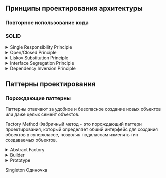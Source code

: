 
## Принципы проектирования архитектуры

### Повторное использование кода

###

### SOLID

<details>
<summary>
  Single Responsibility Principle
</summary>

**Принцип единственной ответственности** -
`класс должен быть ответственным только за одну конкретную функцию или задачу.`

Если класс решает много задач, то получается много связанного кода, что влечет плохую читабельность. Так же приходится изменять его каждый раз, когда одна из частей класса ломается. При этом есть риск сломать остальные части класса.

В классе `User` используется метод для сохранения в базу данных. При изменении работы с базами данных этот класс тоже будет изменен.

```plantuml
class User {
  - name
  - email
  + GetName()
  + GetEmail()
  + SaveToDatabase()
}
```

Решение: для базы данных создадим отдельный класс и пернесем сохранения пользователя в него.

```plantuml
class User {
  - name
  - email
  + GetName()
  + GetEmail()
}

class DataBase {
  ...
  + SaveToDatabase(User)
}

DataBase .> User
```

</details>

<details>
<summary>
  Open/Closed Principle
</summary>

**Принцип открытости/закрытости** -
`Расширяйте классы, но не изменяйте их первоначальный код`

**Открытый** - класс доступный для расширения. Есть возможность расширить набор его операций или добавить к нему новые поля, создав собсвенный подкласс.

**Закрытый** - класс с окончательно определенным интерфейсов, он не будет изменяться в будещем и готов для использования другими классами.

Если класс был окончательно написан и протестирован, в дальнейшем изменять его не желательно и если требуется расширение, то делать это только за счет добавления подклассов, не изменяя код родительского класса.

**Проблема:** Рассмотрим класс для обработки заказов, который содержит метод `GetShippingCost()`, рассчитывающий стоимость доставки. В текущей реализации при добавлении нового способа доставки приходится модифицировать этот метод, что нарушает принцип открытости/закрытости.

```plantuml
class Order {
  - shipping
  + GetTotal()
  + GetShippingCost()
}

note right of Order::GetShippingCost()
  if (shipping == "ground") {
    return 10; // 10 $
  }
  if (shipping == "air") {
    return 20; // 20 $
  }
end note

```

**Решение:** Вместо одного метода, который работает со всеми способами доставки, создадим отдельные классы `Ground` и `Air`, реализующие общий интерфейс доставки. Каждый класс будет самостоятельно рассчитывать стоимость доставки для своего способа. В классе `Order` мы будем вызывать методы этих классов доставки через общий интерфейс. Таким образом, при добавлении нового способа доставки в будущем достаточно будет создать соответствующий класс, реализующий этот интерфейс, без необходимости изменять существующие методы в классе `Order`.

```plantuml
class Order {
  - shipping: Shipping
  + GetTotal()
  + GetShippingCost()
}

interface Shipping {
  + GetCost()
}

class Ground {
  ...
  + GetCost()
}

class Air {
  ...
  + GetCost()
}

Order o-> Shipping
Shipping <|.. Air
Shipping <|.. Ground

note left of Order::GetShippingCost()
  return shipping.GetCost();
end note

note right of Air::GetCost()
  подсчитывает цену для заказов
end note

```


</details>

<details>
<summary>
  Liskov Substitution Principle
</summary>

**Принцип подстановки Лисков** -
`Подклассы должны дополнять, а не заменять функционал базового класса`.

Требования к переопределенным в подклассах методам:
<details>
<summary>
  Т1
</summary>

Типы параметров метода подкласса должны `совпадать` или быть более `абстрактными`, чем типы параметров базового метода.

**Пример:**
- Базовый класс содержит метод `AssignDriver(CarDriver d)`, который позволяет назначать водителей для автомобилей. Клиентский код всегда передает в метод водителя машины.
- **Хорошо:** Мы создали подкласс и переопределили метод назначения для любого водителя: `AssignDriver(Driver d)`. При передаче клиентским кодом водителя автомобиля новый метод сможет его назначить, ведь он умеет работать со всеми типами водителей.
- **Плохо:** Мы создали подкласс и переопределили метод только для гоночных водителей: `AssignDriver(RaceCarDriver d)`. Клиентский код все так же подаст обычного водителя. Но метод умеет работать только с гоночными водителями, и клиентский код сломается.

</details>

<details>
<summary>
  Т2
</summary>

Тип возвращаемого значения метода подкласса должен `совпадать` или быть `подтипом` возвращаемого значения базового метода.

Здесь все так же как и в первом требовании, но наоборот.

- **Базовый метод:** `GetUser(): User`. Клиентский код ожидает на выходе объект пользователя с базовыми полями _like_ и _email_.

- **Хорошо:** Метод подкласса: `GetUser(): AdminUser`. Клиентский код получит администратора, который является пользователем, но с дополнительными правами. Всё будет работать корректно.

- **Плохо:** Метод подкласса: `GetUser(): Object`. Клиентский код сломается, так как получит непонятный объект (возможно, строку или число), у которого нет полей _like_ и _email_, необходимых для работы.

</details>

<details>
<summary>
  Т3
</summary>

Метод подкласса не должен выбрасывать исключения, которые не свойственны базовому методу.

При переопределении метода нельзя выбрасывать новые типы исключений, которых нет в базовом методе. Клиентский код уже настроен на обработку конкретных исключений базового класса. Если подкласс добавит новое исключение, оно может не перехватиться и "уронить" клиентскую программу.

</details>

<details>
<summary>
  Т4
</summary>

Метод подкласса не должен ужесточать `пред-условие`.

Например, если базовый метод принимает любые целые числа, то подкласс не может ограничить работу только положительными значениями. Это нарушит ожидания клиентского кода.

</details>

<details>
<summary>
  Т5
</summary>

Метод подкласса не должен ослаблять `пост-условие`.

Если базовый метод гарантирует закрытие файлов после выполнения, то подкласс не может нарушать это обязательство, оставляя файлы открытыми. Клиентский код полагается на поведение базового класса и может некорректно завершить работу с висящими файловыми дескрипторами.

</details>

<details>
<summary>
  Т6
</summary>

Инварианты класса должны остаться без изменений.

**Инвариант** — это внутреннее правило объекта, которое никогда не нарушается. Например:

- У класса **Прямоугольник**: `ширина > 0 и высота > 0`
- У класса **Пользователь**: `email содержит "@"`
- У класса **КорзинаПокупок**: `общая_сумма >= 0`

Если базовый класс гарантирует, что у него `баланс >= 0`, то наследник не может разрешить отрицательный баланс. Все "правила жизни" объекта должны сохраняться.

</details>

<details>
<summary>
  Т7
</summary>

Подкласс не должен изменять значения приватных полей базового класса.

Это возможно в языке программирования Python, где нет четкой защиты полей.

</details>

</details>

<details>
<summary>
  Interface Segregation Principle
</summary>

Принцип разделения интерфейса -
`Клиенты не должны зависеть от методов, которые они не используют.`

"Толстые" интерфейсы необходимо разделять на более мелкие и специализированные, решающие конкретную задачу.

**Пример:**

Данным двум классам приходится реализовывать методы не относящиеся к их задачам. Для программиста нужны только методы для написания и тестирования кода, а для повара только метод готовки.

```plantuml
interface Worker {
  + Code()
  + Test()
  + Cooking()
}

class Programmer {
  + <color:green>Code()</color>
  + <color:green>Test()</color>
  + <color:red>Cooking()</color>
}

class Cook {
  + <color:red>Code()</color>
  + <color:red>Test()</color>
  + <color:green>Cooking()</color>
}

Worker <|.. Programmer
Worker <|.. Cook
```

Решение: разделим интерфейс `Worker` на тонкие `Coder`, `Tester` и `Chef`. Теперь классам не придется реализовывать лишние методы.

```plantuml
interface Coder {
  + Code()
}

interface Tester {
  + Test()
}

interface Chef {
  + Cooking()
}

class Programmer {
  + Code()
  + Test()
}

class Cook {
  + Cooking()
}

Coder <|.. Programmer
Tester <|.. Programmer
Chef <|.. Cook
```

</details>

<details>
<summary>
  Dependency Inversion Principle
</summary>

Принцип инверсии зависимостей -
`Классы верхних уровней не должны зависеть от классов нижних уровней. Оба должны зависеть от абстракций. Абстракции не должны зависеть от деталей. Детали должны зависеть от абстракций.`

Классы `нижнего уровня` — это исполнители: они выполняют конкретные поручения(сохранить данные, прочитать данные и т.д.), в то время как классы `верхнего уровня` — управленцы, которые координируют работу и реализуют бизнес-процессы.

Как реализовать принцип:

1. Определите интерфейс с операциями, которые бизнес-логика требует от низкоуровневых компонентов
2. Сделайте бизнес-логику зависимой от этого интерфейса, а не от конкретных реализаций — это создаёт гибкую связь
3. Обеспечьте соответствие низкоуровневых классов созданному интерфейсу — теперь они зависят от контракта, определённого бизнес-логикой

**Пример:**

Есть рабочий, который умеет работать только с одним конкретным станком. Если станок сломался и нужно поставить новый - рабочий не сможет с ним работать, потому что новый станок работает по-другому.

```plantuml
class Worker {
  + Work()
}

class OldMachine {
  + StartOldWay()
}

Worker -> OldMachine : умеет работать только так
```

Решение: создадим универсальный пульт управления. Теперь рабочий учится работать с пультом, а не со станком. Любой станок можно подключить к этому пульту.

```plantuml
class Worker {
  + Work()
}

interface Controller {
  + Start()
  + Stop()
}

class UniversalController implements Controller {
  + Start()
  + Stop()
}

class OldMachine {
  + StartOldWay()
}

class NewMachine {
  + StartNewWay()
}

Worker -> Controller
UniversalController --> OldMachine
UniversalController --> NewMachine
```

</details>

## Паттерны проектирования

### Порождающие паттерны

Паттерны отвечают за удобное и безопасное создание новых объектов или даже целых семейт объектов.

Factory Method
Фабричный метод - это порождающий паттерн проектирования, который определяет общий интерфейс для создания объектов в суперклассе, позволяя подклассам изменять тип создаваемых объектов.

</details>

<details>
<summary>
  Abstract Factory
</summary>

Абстрактная фабрика - это порождающий паттерн проектирования, который позволяет создавать семейства связных объектов, не привязываясь к конкретным классам создаваемых объектов.

<details>
<summary>
  Проблема
</summary>

Представим, что мы пишем магазин автомобилей. Магазин занимается продажей семейства седанов, внедорожников, спорткаров от разных производителей: Toyota, BMW.

На ранних этапах наш код создания автомобилей будет выглядить вот так:

```cpp
Car* CreateSedan(string brand) {
  if (brand == "Toyota") {
    return new ToyotaSedan();
  } else if (brand == "BMW") {
    return new BMWSedan();
  }
}

Car* CreateSUV(string brand) {
  if (brand == "Toyota") {
    return new ToyotaSUV();
  } else if (brand == "BMW") {
    return new BMWSUV();
  }
}

Car* CreateSportsCar(string brand) {
  if (brand == "Toyota") {
    return new ToyotaSportsCar();
  } else if (brand == "BMW") {
    return new BMWSportsCar();
  }
}
```

**Какие проблемы возникают?**

1. Клиент заказывает автомобили `BMW`, но получает Седан(BMW 5 Series), Внедорожник(Toypta RAV4), Спорткар(BMW M8). Клиент растроится. А ошибка произошла во время создания автомобилей:

```cpp
Car* sedan = CreateSedan("BMW");      // BMW 5 Series
Car* suv = CreateSUV("Toyota");       // Toypta RAV4 - ОШИБКА!
Car* sports = CreateSportsCar("BMW"); // BMW M8
```

2. Если мы захотим расширить парк машин, то придется изменять существующий код создания авто.
3. Дублирование кода.

</details>

<details>
<summary>
  Решение
</summary>

Для начала паттерн предлагает выделить общие интерфейсы для отдельных продуктов семейсв. Так каждое семейство автомобилей получат общий интерфейс `Седан`, `Внедорожник`, `Спорткар`. Например:

```plantuml
interface SUV {
  + Drive()
  + OffRoad()
}

class ToyotaSUV implements SUV{
  ...
  + Drive()
  + OffRoad()
}

class BMWSUV implements SUV{
  ...
  + Drive()
  + OffRoad()
}
```

Далее необходимо создать **абстракную фабрику**. Это общий интерфейс, который будет содержать методы создания всех автомобилей семейства: `CrateSedan()`, `CreateSUV()`, `CreateSportCar()`.

```plantuml
interface CarFactory {
  + CrateSedan()
  + CreateSUV()
  + CreateSportCar()
}
```

Для каждого бренда семейства мы должны создать свою собственную фабрику, реализуя абстрактный интерфейс.

```plantuml
interface CarFactory {
  + CrateSedan(): Sedan
  + CreateSUV(): SUV
  + CreateSportCar(): SportCar
}

class BMWFactory implements CarFactory {
  ...
  + CrateSedan(): Sedan
  + CreateSUV(): SUV
  + CreateSportCar(): SportCar
}

class ToyotaFactory implements CarFactory {
  ...
  + CrateSedan(): Sedan
  + CreateSUV(): SUV
  + CreateSportCar(): SportCar
}
```

Клиентский код работает только через общие интерфейсы:

- Клиент использует `CarFactory`, не зная конкретной фабрики
- Клиент использует `Sedan`/`SUV`/`SportsCar`, не зная конкретных моделей
- Не важно, какая фабрика - Toyota или BMW
- Важно, что все автомобили совместимы и одного бренда

**Пример:**

```cpp
// Клиенту безразлично, какая фабрика
void ClientCode(CarFactory& factory) { // Любая фабрика: Toyota или BMW
  // Фабрика сама "знает" какие модели создавать
  Sedan* sedan = factory.CreateSedan();     // Toyota Camry или BMW 5 Series
  SUV* suv = factory.CreateSUV();           // Toyota RAV4 или BMW X5
}
```

Можно легко заменять фабрики, не меняя клиентский код. Все созданные автомобили гарантированно совместимы друг с другом.

**Замечание:** фабрика создается отдельно - обычно через конфигурацию или системные настройки.

</details>

**Общая диаграмма паттерна:**

```plantuml
@startuml

interface AbstractFactory {
  + CreateProductA(): AbstractProductA
  + CreateProductB(): AbstractProductB
}

interface AbstractProductA {
  + OperationA()
}

interface AbstractProductB {
  + OperationB()
}

class ConcreteFactory1 implements AbstractFactory {
  + CreateProductA(): AbstractProductA
  + CreateProductB(): AbstractProductB
}

class ConcreteFactory2 implements AbstractFactory {
  + CreateProductA(): AbstractProductA
  + CreateProductB(): AbstractProductB
}

class ProductA1 {
  + OperationA()
}

class ProductB1 {
  + OperationB()
}

class ProductA2{
  + OperationA()
}

class ProductB2 {
  + OperationB()
}

ProductB2 ..|> AbstractProductB
ProductA2 ...|> AbstractProductA


ProductB1 ..|> AbstractProductB
ProductA1 ...|> AbstractProductA


ConcreteFactory1 --> ProductA1
ConcreteFactory1 --> ProductB1

ConcreteFactory2 --> ProductB2
ConcreteFactory2 --> ProductA2


class Client {
  - factory: AbstractFactory
  + Client(factory)
  + operate()
}

Client --> AbstractFactory
@enduml
```

</details>

<details>
<summary>
  Builder
</summary>

Строитель - это порождающий паттерн проектирования, который позволяет создавать сложные объекты пошагово. Строитель дает возможность использовать один и тот же код строительства для получения разных представлений объектов.

<details>
<summary>
  Проблема
</summary>

Представим, что мы хотим создать автомобиль. Но автомобиль — это сложный объект, который может иметь множество различных конфигураций:

- Разные типы двигателей (бензиновый, дизельный, электрический)
- Разные варианты трансмиссии (автоматическая, механическая, робот)
- Разное количество мест (2, 5, 7)
- Разные опции (кондиционер, GPS, кожаные сиденья)
- Разные цвета кузова

Если мы попытаемся создать конструктор для такого объекта, он будет иметь десятки параметров, большинство из которых будут необязательными. Это приведет к:

1. **Очень длинным конструкторам** с множеством параметров
2. **Сложности чтения кода** — непонятно, что означает каждый параметр
3. **Ошибкам при создании** — легко перепутать порядок параметров

```cpp
// Пример огромного конструктора
Car car("V6", 5, true, false, true, "automatic", "red", true, false, true, "leather");
```

</details>

<details>
<summary>
  Решение
</summary>

Паттерн Строитель предлагает вынести конструирование объекта за пределы его собственного класса, поручив это дело отдельным объектам, называемыми строителями.

Мы должны разбить процесс создания объекта на отдельные шаги, поочередно вызывая методы для каждого шага. Например: `SetEngine()`, `SetSeats(count)`, `SetColor()` и т.д.

```mermaid
classDiagram
  class CarBuilder {
    + SetEngine()
    + SetTransmission()
    + SetSeats()
    + SetColor()
    + SetGPS()
    + SetSunroof()
    + SetWheels()
    + SetAirConditioning()
    + GetResult() Car
  }
```

Один и тот же процесс сборки автомобиля выполняется по-разному для каждого типа: седан, внедорожник, спорткар. Используя разных строителей в одном и том же процессе сборки, можно получать на выходе различные автомобили.

Например, строитель седана установит экономичный двигатель и комфортные сиденья, строитель внедорожника — мощный мотор и полный привод, а строитель спорткара — мощный двигатель и спортивные сиденья.

Каждый такой строитель будет реализовывать общий интерфейс, а код, который будет вызывать шаги строительства, должен работать со ними через этот интерфейс, чтобы строителей можно было легко взаимозаменять.

```mermaid
%%{init: {'theme': 'dark'}}%%
classDiagram
  class CarBuilder {
    <<interface>>
    + SetEngine()
    + SetTransmission()
    + SetSeats()
    + SetColor()
    + SetGPS()
    + SetAirConditioning()
    + SetSunroof()
    + SetGPS()
  }

  class SedanBuilder {
    + SetEngine()
    + SetTransmission()
    + SetSeats()
    + SetColor()
    + SetGPS()
    + SetAirConditioning()
    + SetSunroof()
    + GetResult() Car
  }

  class SUVBuilder {
    + SetEngine()
    + SetTransmission()
    + SetSeats()
    + SetColor()
    + SetGPS()
    + SetAirConditioning()
    + SetSunroof()
    + GetResult() Car
  }

  class SportsCarBuilder {
    + SetEngine()
    + SetTransmission()
    + SetSeats()
    + SetColor()
    + SetGPS()
    + SetAirConditioning()
    + SetSunroof()
    + GetResult() Car
  }

  CarBuilder <|.. SedanBuilder
  CarBuilder <|.. SUVBuilder
  CarBuilder <|.. SportsCarBuilder
```

Заметим, что классы-строители имеют метод `GetResult()`, который возвращает готовый автомобиль. Этот метод должен вызываться после выполнения всех шагов настройки и служит для получения финального результата.

**Директор**
Мы можем создать отдельный класс с вызовом методов строителей. Он сам будет задавать порядок строительства. Этот класс будет называться `Директор`. Данный класс особо полезен когда у нас есть несколько способой конструкирования объектов.

Например, в случае автомобилей директор может определять различные комплектации:

- **BasePackage** — базовая комплектация (только двигатель, трансмиссия и сиденья)
- **ComfortPackage** — комфортная комплектация (добавляется GPS и кондиционер)
- **PremiumPackage** — премиальная комплектация (все опции, включая люк)

Директор не обязателен в реализации паттерна Строитель, можно обойтись и без него, но он позволяет полностью скрыть от клиентского кода процесс конструирования объектов.

```mermaid
%%{init: {'theme': 'dark'}}%%
classDiagram
  class CarDirector {
    + ConstructBasePackage(CarBuilder) Car
    + ConstructComfortPackage(CarBuilder) Car
    + ConstructPremiumPackage(CarBuilder) Car
  }
```

Клиент получает понятный и чистый интерфейс, через который может легко менять тип автомобиля и комплектацию, не разбираясь в сложностях процесса сборки.

```cpp
CarDirector director;

SedanBuilder sedan_builder;
SUVBuilder suv_builder;
SportsCarBuilder sportscar_builder;

Car* basic_sedan = director.ConstructBasePackage(sedasedan_buildernBuilder);
Car* comfort_suv = director.ConstructComfortPackage(suv_builder);
Car* premium_sports = director.ConstructPremiumPackage(sportscar_builder);
```

</details>

**Общая диаграмма паттерна:**

```mermaid
%%{init: {'theme': 'dark'}}%%
classDiagram

class Client {
  <Client>
}

class Director {
  + ConstructMinimalViableProduct(builder: Builder) Product
  + ConstructFullFeaturedProduct(builder: Builder) Product
}

class Builder {
  <<interface>>
  + BuildPartA()
  + BuildPartB()
  + GetResult() Product
}

class ConcreteBuilder1 {
  - product: Product1
  + BuildPartA()
  + BuildPartB()
  + GetResult() Product1
}

class ConcreteBuilder2 {
  - product: Product2
  + BuildPartA()
  + BuildPartB()
  + GetResult() Product2
}

class Product1 {
  + operation()
}

class Product2 {
  + operation()
}


Builder <|.. ConcreteBuilder1
Builder <|.. ConcreteBuilder2

Client ..> ConcreteBuilder1
Client --> Director

Director --> Builder

ConcreteBuilder1 --> Product1
ConcreteBuilder2 --> Product2
```

</details>

<details>
<summary>
  Prototype
</summary>

Прототип - это порождающий паттерн проектирования, который позволяет создавать копии объектов, не вдаваясь в детали реализации.

<details>
<summary>
  Проблема
</summary>

Представьте, что у нас есть автомобиль, который нужно скопировать. Казалось бы, что может быть проще — создать новый автомобиль такой же модели и скопировать все его характеристики.

```mermaid
%%{init: {'theme': 'dark'}}%%
classDiagram
class Car {
  - engine_serial_number: string
  - fuel_level: float
  - owner_history: string[]
  + Drive(distance: float) void
}

class Sedan {
  ...
  - trunk_capacity: float
}

class SUV {
  ...
  - offroad_mode: bool
}

Car <|-- Sedan
Car <|-- SUV
```

Функция создания клона машины, копируя каждое его поле:

```pseudocode
function СloneCar(original_сar) {
  // Приходится проверять конкретный тип авто
  if (original_car is Sedan) {
    new_сar = new Car()
  }
  else if (original_car is SUV) {
    new_сar = new Car()
  }

  // Попытка скопировать приватные поля
  new_сar.engine_serial_number = original_сar.engine_serial_number
  new_сar.fuel_level = original_сar.fuel_level

  // Копирование в зависимости от типа автомобиля
  if (original_car is Sedan) {
    new_car.trunk_capacity = original_car.trunk_capacity
  }
  else if (original_car is SUV) {
    new_car.offroad_mode = original_car.offroad_mode
  }

  return new_сar
}
```

Возникают несколько проблем в этом коде:

1. **Нарушение инкапсуляции**
У автомобиля есть множество внутренних характеристик, которые скрыты от внешнего мира. Мы не можем просто обратиться к серийному номеру двигателя engine_serial_number или текущему уровню топлива fuel_level — эти данные являются приватными и недоступны для прямого копирования извне.

2. **Зависимость от конкретных классов**
Наша функция копирования должна точно знать, с каким типом автомобиля она работает — является ли это седаном Sedan или внедорожником SUV. Мы не можем работать с автомобилями через общий интерфейс, а должны знать каждый конкретный класс и все его специфичные поля. Это создает жесткую связь между кодом копирования и конкретными реализациями автомобилей.

</details>

<details>
<summary>
  Решение
</summary>

Паттерн Прототип перекладывает задачу копирования на сами копируемые объекты. Вместо того чтобы пытаться скопировать автомобиль извне, мы предоставляем каждому автомобилю свою возможность создавать свою собственную копию.

Это решает проблему инкапсуляции — поскольку метод копирования находится внутри класса автомобиля, он имеет полный доступ ко всем приватным полям, включая серийный номер двигателя и уровень топлива. Объект может скопировать своё внутреннее состояние, не раскрывая его внешнему миру.

Одновременно решается и проблема зависимости от конкретных классов. Мы вводим общий интерфейс, который объявляет метод клонирования(обычно это метод `Clone()`). Теперь клиентскому коду не нужно знать конкретный тип автомобиля — достаточно того, что он поддерживает операцию клонирования. Мы можем работать с любым автомобилем через этот интерфейс, не привязываясь к конкретным классам Sedan или SUV.

Объект, который копируют, называется **прототипом**.
Паттерн Прототип открывает возможность использования предварительно настроенных прототипов. Мы можем создать **каталог** эталонных автомобилей с различными конфигурациями, и когда потребуется новый автомобиль, просто создать копию соответствующего прототипа. Это особенно полезно когда объекты имеют сложную структуру или требуют затратной настройки.

Внеся исправления мы получим следующую диаграмму:

```mermaid
%%{init: {'theme':'dark'}}%%
classDiagram
class Prototype {
  <<interface>>
  Clone() Prototype
}

class Car {
  - engine_serial_number: string
  - fuel_level: float
  - owner_history: string[]
  + Drive(distance: float) void
  + Clone() Car
}

class Sedan {
  ...
  - trunk_capacity: float
  + Drive(distance: float) void
  + Clone() Car
}

class SUV {
  ...
  - offroad_mode: bool
  + Drive(distance: float) void
  + Clone() Car
}

Prototype <|.. Car
Car <|-- Sedan
Car <|-- SUV
```

Клиенту достаточно будет вызывать метод `Clone` для копирования объектов:

```pseudocode
function ClientCode() {
  // Создаем оригинальные автомобили
  original_sedan = new Sedan()
  original_suv = new SUV()

  // Простое клонирование - один вызов метода
  sedan_copy = original_sedan.Clone()
  suv_copy = original_suv.Clone()

  // Использование копий
  sedan_copy.Drive(100)
  suv_copy.Drive(200)
}
```

Напишем реализацию с использованмем вышеупомянутого каталога.

```mermaid
%%{init: {'theme':'dark'}}%%
classDiagram
class Prototype {
  <<interface>>
  Clone() Prototype
}

class CarCatalog {
  - car_items: Prototype[]
  + RegitsterPrototype(name: String, p: Prototype)
  + GetByName(name: String) Prototype
}

class Car {
  - engine_serial_number: string
  - fuel_level: float
  - owner_history: string[]
  + Drive(distance: float) void
  + Clone() Prototype
}

class Sedan {
  ...
  - trunk_capacity: float
  + Drive(distance: float) void
  + Clone() Car
}

class SUV {
  ...
  - offroad_mode: bool
  + Drive(distance: float) void
  + Clone() Car
}

Prototype <--o CarCatalog
Prototype <|.. Car
Car <|-- Sedan
Car <|-- SUV
```

Клиентский код с использованием каталога:

```pseudocode
function ClientCode() {
  // Создаем каталог прототипов
  catalog = new CarCatalog()

  // Создаем и регистрируем прототипы в каталоге
  sedan_prototype = new Sedan()
  sedan_prototype.SetEngine("V6")
  sedan_prototype.SetFuelLevel(100)
  catalog.RegisterPrototype("family_sedan", sedan_prototype)

  suv_prototype = new SUV()
  suv_prototype.SetEngine("V8")
  suv_prototype.SetOffroadMode(true)
  catalog.RegisterPrototype("adventure_suv", suv_prototype)

  // Клиент получает прототипы из каталога и клонирует их
  sedan_prototype = catalog.GetByName("family_sedan")
  suv_prototype = catalog.GetByName("adventure_suv")

  // Создаем копии автомобилей
  my_sedan = sedan_prototype.Clone()
  my_suv = suv_prototype.Clone()

  // Используем автомобили
  my_sedan.Drive(150)
  my_suv.Drive(200)
}
```

За счет этого облегчается доступ к часто используемым прототипам.

Простейшая реализация каталога может быть построена на основе хеш-таблицы, где ключом выступает имя прототипа, а значением — сам объект-прототип. Однако для удобства поиска прототипы можно маркировать не только условными именами, но и другими критериями: типом кузова, классом оснащения и другими характеристиками.

</details>

**Общая диаграмма паттерна без каталога:**

```mermaid
%%{init: {'theme': 'dark'}}%%
classDiagram

class Client {
  <Client>
}

class Prototype {
  <<interface>>
  + Сlone() Prototype
}

class ConcretePrototype {
  - field1
  + ConcretePrototype(prototype)
  + Сlone() Prototype
}

class SubclassPrototype {
  - field2
  + SubclassPrototype(prototype)
  + Сlone() Prototype
}

Client --> Prototype
Prototype <|.. ConcretePrototype
ConcretePrototype <|-- SubclassPrototype

note for Client "copy = existing.Clone()"
```

**Общая диаграмма паттерна с каталогом:**

```mermaid
%%{init: {'theme': 'dark'}}%%
classDiagram

class Client {
  <Client>
}

class PrototypeRegistry {
  - items: Prototype[]
  + AddItem(id: String, p: Prototype)
  + GetById(id: String) Prototype
}

class Prototype {
  <<interface>>
  + Сlone() Prototype
}

class ConcretePrototype {
  - field1
  + ConcretePrototype(prototype)
  + Сlone() Prototype
}

class SubclassPrototype {
  - field2
  + SubclassPrototype(prototype)
  + Сlone() Prototype
}

Client --> PrototypeRegistry
PrototypeRegistry o--> Prototype
Prototype <|.. ConcretePrototype
ConcretePrototype <|-- SubclassPrototype

note for Client "copy = existing.Clone()"
```

</details>

Singleton
Одиночка

